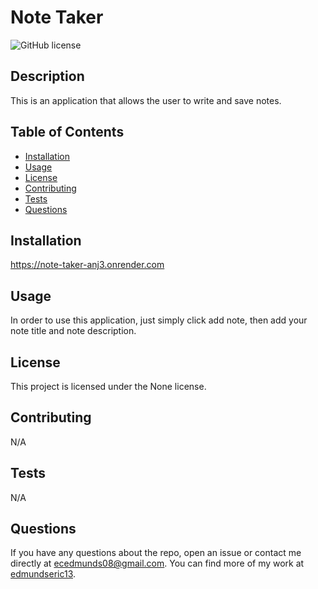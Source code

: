 # Note Taker

  ![GitHub license](https://img.shields.io/badge/license-None-blue.svg)

  ## Description

  This is an application that allows the user to write and save notes.

  ## Table of Contents

  - [Installation](#installation)
  - [Usage](#usage)
  - [License](#license)
  - [Contributing](#contributing)
  - [Tests](#tests)
  - [Questions](#questions)

  ## Installation

  https://note-taker-anj3.onrender.com

  ## Usage

  In order to use this application, just simply click add note, then add your note title and note description.

  ## License

  This project is licensed under the None license.

  ## Contributing

  N/A

  ## Tests

  N/A

  ## Questions

  If you have any questions about the repo, open an issue or contact me directly at ecedmunds08@gmail.com. You can find more of my work at [edmundseric13](https://github.com/edmundseric13/).
  